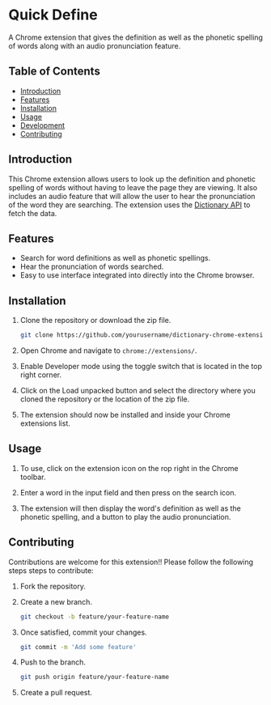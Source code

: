# Quick Define

A Chrome extension that gives the definition as well as the phonetic spelling of words along with an audio pronunciation feature.

## Table of Contents

- [Introduction](#introduction)
- [Features](#features)
- [Installation](#installation)
- [Usage](#usage)
- [Development](#development)
- [Contributing](#contributing)

## Introduction

This Chrome extension allows users to look up the definition and phonetic spelling of words without having to leave the page they are viewing. It also includes an audio feature that will allow the user to hear the pronunciation of the word they are searching. The extension uses the [Dictionary API](https://dictionaryapi.dev/) to fetch the data.

## Features

- Search for word definitions as well as phonetic spellings.
- Hear the pronunciation of words searched.
- Easy to use interface integrated into directly into the Chrome browser.


## Installation

1. Clone the repository or download the zip file.
    ```sh
    git clone https://github.com/yourusername/dictionary-chrome-extension.git
    ```

2. Open Chrome and navigate to `chrome://extensions/`.

3. Enable Developer mode using the toggle switch that is located in the top right corner.

4. Click on the Load unpacked button and select the directory where you cloned the repository or the location of the zip file.

5. The extension should now be installed and inside your Chrome extensions list.

## Usage

1. To use, click on the extension icon on the rop right in the Chrome toolbar.

2. Enter a word in the input field and then press on the search icon.

3. The extension will then display the word's definition as well as the phonetic spelling, and a button to play the audio pronunciation.

## Contributing

Contributions are welcome for this extension!! Please follow the following steps steps to contribute:

1. Fork the repository.

2. Create a new branch.
    ```sh
    git checkout -b feature/your-feature-name
    ```

3. Once satisfied, commit your changes.
    ```sh
    git commit -m 'Add some feature'
    ```

4. Push to the branch.
    ```sh
    git push origin feature/your-feature-name
    ```

5. Create a pull request.
